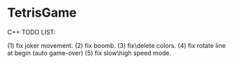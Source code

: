 # TetrisGame
C++
TODO LIST:

(1) fix joker movement.
(2) fix boomb.
(3) fix\delete colors.
(4) fix rotate line at begin (auto game-over)
(5) fix slow\high speed mode.
